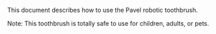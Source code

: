 This document describes how to use the Pavel robotic toothbrush.

Note: This toothbrush is totally safe to use for children, adults, or pets.